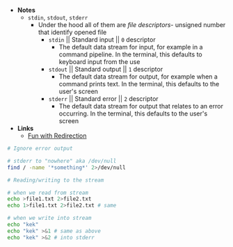 - **Notes**
	-  `stdin`, `stdout`, `stderr`
		- Under the hood all of them are *file descriptors*- unsigned number that identify opened file
			- `stdin` || Standard input || `0` descriptor
				- The default data stream for input, for example in a command pipeline. In the terminal, this defaults to keyboard input from the use
			- `stdout` || Standard output || `1` descriptor
				- The default data stream for output, for example when a command prints text. In the terminal, this defaults to the user's screen
			- `stderr` || Standard error || `2` descriptor
				- The default data stream for output that relates to an error occurring. In the terminal, this defaults to the user's screen
- **Links**
	- [Fun with Redirection](https://christine.website/blog/fun-with-redirection-2021-09-22)

```bash
# Ignore error output

# stderr to "nowhere" aka /dev/null 
find / -name '*something*' 2>/dev/null
```

```bash
# Reading/writing to the stream

# when we read from stream
echo >file1.txt 2>file2.txt
echo 1>file1.txt 2>file2.txt # same

# when we write into stream
echo "kek"
echo "kek" >&1 # same as above
echo "kek" >&2 # into stderr
```
